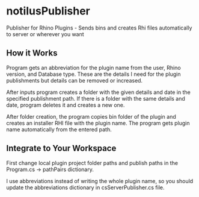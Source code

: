 # notilusPublisher
Publisher for Rhino Plugins - Sends bins and creates Rhi files automatically to server or wherever you want

## How it Works

Program gets an abbreviation for the plugin name from the user, Rhino version, and Database type. These are the details I need for the plugin publishments but details can be removed or increased.

After inputs program creates a folder with the given details and date in the specified publishment path. If there is a folder with the same details and date, program deletes it and creates a new one.

After folder creation, the program copies bin folder of the plugin and creates an installer RHI file with the plugin name. The program gets plugin name automatically from the entered path.

## Integrate to Your Workspace

First change local plugin project folder paths and publish paths in the Program.cs -> pathPairs dictionary.

I use abbreviations instead of writing the whole plugin name, so you should update the abbreviations dictionary in csServerPublisher.cs file.

